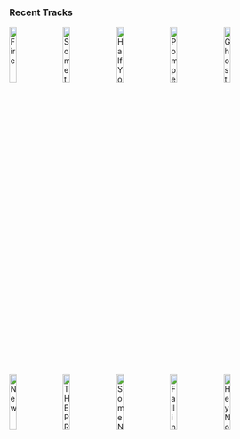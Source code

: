 ### Recent Tracks
[<img src='https://lastfm.freetls.fastly.net/i/u/300x300/cf5023c80f2c9ec9a78e16055d572be4.png' width='16%' height='16%' alt='Fire'>](https://www.last.fm/music/louis%2bthe%2bchild/_/fire)&nbsp;&nbsp;&nbsp;&nbsp;[<img src='https://lastfm.freetls.fastly.net/i/u/300x300/8bcc07b2b1fb9bb63d6fe2c7fb13e31d.png' width='16%' height='16%' alt='Something New'>](https://www.last.fm/music/the%2bscore/_/something%2bnew)&nbsp;&nbsp;&nbsp;&nbsp;[<img src='https://lastfm.freetls.fastly.net/i/u/300x300/70a4da35648052e0310285984c00439c.png' width='16%' height='16%' alt='Half Your Age'>](https://www.last.fm/music/joywave/_/half%2byour%2bage)&nbsp;&nbsp;&nbsp;&nbsp;[<img src='https://lastfm.freetls.fastly.net/i/u/300x300/90a4432699af42149072e0177151108a.png' width='16%' height='16%' alt='Pompeii'>](https://www.last.fm/music/bastille/_/pompeii)&nbsp;&nbsp;&nbsp;&nbsp;[<img src='https://lastfm.freetls.fastly.net/i/u/300x300/96bdba39857e43389f95a34d71b80a2c.png' width='16%' height='16%' alt='Ghost Of York'>](https://www.last.fm/music/as%2btall%2bas%2blions/_/ghost%2bof%2byork)&nbsp;&nbsp;&nbsp;&nbsp;<br>[<img src='https://lastfm.freetls.fastly.net/i/u/300x300/87c13f95d6a04cf999ac3e78f89d370b.png' width='16%' height='16%' alt='New'>](https://www.last.fm/music/paul%2bmccartney/_/new)&nbsp;&nbsp;&nbsp;&nbsp;[<img src='https://lastfm.freetls.fastly.net/i/u/300x300/0110b944c57a82d622ba438ee9ed6043.png' width='16%' height='16%' alt='THE PRINCE'>](https://www.last.fm/music/madeon/_/the%2bprince)&nbsp;&nbsp;&nbsp;&nbsp;[<img src='https://lastfm.freetls.fastly.net/i/u/300x300/23c8bf46a0794deeb989fb2edd8b1e76.png' width='16%' height='16%' alt='Some Nights'>](https://www.last.fm/music/fun./_/some%2bnights)&nbsp;&nbsp;&nbsp;&nbsp;[<img src='https://lastfm.freetls.fastly.net/i/u/300x300/433656941a78d5d94ef39ab8a7e65c5a.png' width='16%' height='16%' alt='Falling'>](https://www.last.fm/music/haim/_/falling)&nbsp;&nbsp;&nbsp;&nbsp;[<img src='https://lastfm.freetls.fastly.net/i/u/300x300/b1ec6331d136db381df107802373efb5.png' width='16%' height='16%' alt='Hey Now (Feat. Kyle) - Single Mix'>](https://www.last.fm/music/martin%2bsolveig/_/hey%2bnow%2b%2528feat.%2bkyle%2529%2b-%2bsingle%2bmix)&nbsp;&nbsp;&nbsp;&nbsp;<br>